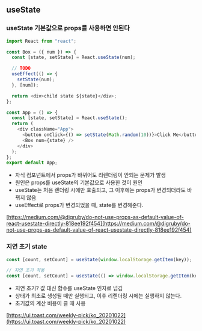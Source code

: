 ## useState

### useState 기본값으로 props를 사용하면 안된다

```javascript
import React from "react";

const Box = ({ num }) => {
  const [state, setState] = React.useState(num);

  // TODO
  useEffect(() => {
    setState(num);
  }, [num]);

  return <div>child state ${state}</div>;
};

const App = () => {
  const [state, setState] = React.useState();
  return (
    <div className="App">
      <button onClick={() => setState(Math.random(10))}>Click Me</button>
      <Box num={state} />
    </div>
  );
};
export default App;
```

- 자식 컴포넌트에서 props가 바뀌어도 리렌더링이 안되는 문제가 발생
- 원인은 props를 useState의 기본값으로 사용한 것이 원인
- useState는 처음 렌더링 시에만 호출되고, 그 이후에는 props가 변경되더라도 바뀌지 않음
- useEffect로 props가 변경되었을 때, state를 변경해준다.

[https://medium.com/@digruby/do-not-use-props-as-default-value-of-react-usestate-directly-818ee192f454](https://medium.com/@digruby/do-not-use-props-as-default-value-of-react-usestate-directly-818ee192f454)

### 지연 초기 state

```javascript
const [count, setCount] = useState(window.localStorage.getItem(key));

// 지연 초기 적용
const [count, setCount] = useState(() => window.localStorage.getItem(key));
```

- 지연 초기? 값 대신 함수를 useState 인자로 넘김
- 상태가 최초로 생성될 때만 실행되고, 이후 리렌더링 시에는 실행하지 않는다.
- 초기값의 계산 비용이 클 때 사용

[https://ui.toast.com/weekly-pick/ko_20201022](https://ui.toast.com/weekly-pick/ko_20201022)

